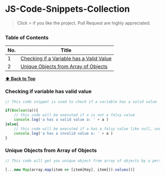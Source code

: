 # JS-Code-Snippets-Collection
> Click :star:  if you like the project. Pull Request are highly appreciated.

### Table of Contents
| No. | Title |
|---- | ---------
|1  | [Checking if a Variable has a Valid Value](#Checking-if-variable-has-valid-value) |
|2  | [Unique Objects from Array of Objects](#Unique-Objects-from-Array-of-Objects) |



**[⬆ Back to Top](#table-of-contents)**
### Checking if variable has valid value
```javascript
// This code snippet is used to check if a variable has a valid value 

if(Boolean(a)){
    // this code will be executed if a is not a falsy value
    console.log('a has a valid value a: ' + a )
}else{
    // this code will be executed if a has a falsy value like null, undefined, empty string("")
    console.log('a has a invalid value a: ' + a )
}
```

### Unique Objects from Array of Objects
```javascript
// This code will get you unique object from array of objects by a perticular key

[...new Map(array.map(item => [item[Key], item])).values()]

